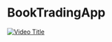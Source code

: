 # BookTradingApp

[![Video Title]((https://raw.githubusercontent.com/Juribu/ReadLay/Thumbnail))](https://www.youtube.com/watch?v=DkCezKi9jGo)
